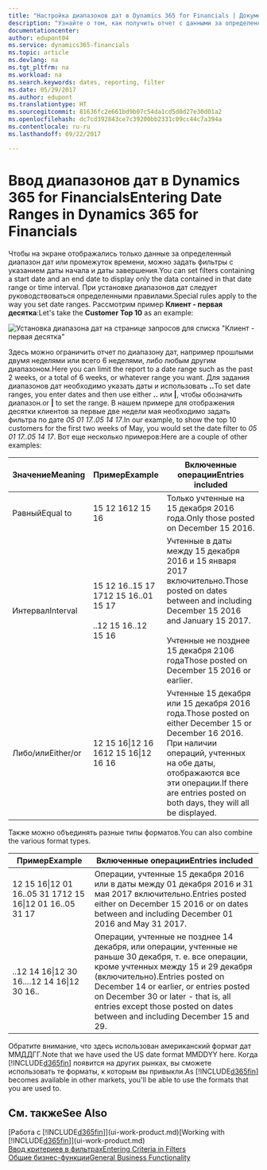 ```yaml
---
title: "Настройка диапазонов дат в Dynamics 365 for Financials | Документы Майкрософт"
description: "Узнайте о том, как получить отчет с данными за определенные интервалы времени, используя для этого диапазоны дат в Dynamics 365 for Financials."
documentationcenter: 
author: edupont04
ms.service: dynamics365-financials
ms.topic: article
ms.devlang: na
ms.tgt_pltfrm: na
ms.workload: na
ms.search.keywords: dates, reporting, filter
ms.date: 05/29/2017
ms.author: edupont
ms.translationtype: HT
ms.sourcegitcommit: 81636fc2e661bd9b07c54da1cd5d0d27e30d01a2
ms.openlocfilehash: dc7cd392843ce7c39200bb2331c09cc44c7a394a
ms.contentlocale: ru-ru
ms.lasthandoff: 09/22/2017

---
```

# <a name="entering-date-ranges-in-dynamics-365-for-financials"></a><span data-ttu-id="da84c-103">Ввод диапазонов дат в Dynamics 365 for Financials</span><span class="sxs-lookup"><span data-stu-id="da84c-103">Entering Date Ranges in Dynamics 365 for Financials</span></span>
<span data-ttu-id="da84c-104">Чтобы на экране отображались только данные за определенный диапазон дат или промежуток времени, можно задать фильтры с указанием даты начала и даты завершения.</span><span class="sxs-lookup"><span data-stu-id="da84c-104">You can set filters containing a start date and an end date to display only the data contained in that date range or time interval.</span></span> <span data-ttu-id="da84c-105">При установке диапазонов дат следует руководствоваться определенными правилами.</span><span class="sxs-lookup"><span data-stu-id="da84c-105">Special rules apply to the way you set date ranges.</span></span> <span data-ttu-id="da84c-106">Рассмотрим пример **Клиент - первая десятка**:</span><span class="sxs-lookup"><span data-stu-id="da84c-106">Let's take the **Customer Top 10** as an example:</span></span>

![Установка диапазона дат на странице запросов для списка "Клиент - первая десятка"](./media/ui-enter-date-ranges/customer-top10-list.png)

<span data-ttu-id="da84c-108">Здесь можно ограничить отчет по диапазону дат, например прошлыми двумя неделями или всего 6 неделями, либо любым другим диапазоном.</span><span class="sxs-lookup"><span data-stu-id="da84c-108">Here you can limit the report to a date range such as the past 2 weeks, or a total of 6 weeks, or whatever range you want.</span></span> <span data-ttu-id="da84c-109">Для задания диапазонов дат необходимо указать даты и использовать **..**</span><span class="sxs-lookup"><span data-stu-id="da84c-109">To set date ranges, you enter dates and then use either **..**</span></span> <span data-ttu-id="da84c-110">или **|**, чтобы обозначить диапазон.</span><span class="sxs-lookup"><span data-stu-id="da84c-110">or **|** to set the range.</span></span> <span data-ttu-id="da84c-111">В нашем примере для отображения десятки клиентов за первые две недели мая необходимо задать фильтра по дате *05 01 17..05 14 17*.</span><span class="sxs-lookup"><span data-stu-id="da84c-111">In our example, to show the top 10 customers for the first two weeks of May, you would set the date filter to *05 01 17..05 14 17*.</span></span>
<span data-ttu-id="da84c-112">Вот еще несколько примеров:</span><span class="sxs-lookup"><span data-stu-id="da84c-112">Here are a couple of other examples:</span></span>

| <span data-ttu-id="da84c-113">Значение</span><span class="sxs-lookup"><span data-stu-id="da84c-113">Meaning</span></span> | <span data-ttu-id="da84c-114">Пример</span><span class="sxs-lookup"><span data-stu-id="da84c-114">Example</span></span> | <span data-ttu-id="da84c-115">Включенные операции</span><span class="sxs-lookup"><span data-stu-id="da84c-115">Entries included</span></span> |
|---|---|---|
|<span data-ttu-id="da84c-116">Равный</span><span class="sxs-lookup"><span data-stu-id="da84c-116">Equal to</span></span>| <span data-ttu-id="da84c-117">15 12 16</span><span class="sxs-lookup"><span data-stu-id="da84c-117">12 15 16</span></span> |<span data-ttu-id="da84c-118">Только учтенные на 15 декабря 2016 года.</span><span class="sxs-lookup"><span data-stu-id="da84c-118">Only those posted on December 15 2016.</span></span>|
|<span data-ttu-id="da84c-119">Интервал</span><span class="sxs-lookup"><span data-stu-id="da84c-119">Interval</span></span>| <span data-ttu-id="da84c-120">15 12 16..15 17 17</span><span class="sxs-lookup"><span data-stu-id="da84c-120">12 15 16..01 15 17</span></span><br /><br /><span data-ttu-id="da84c-121">..12 15 16</span><span class="sxs-lookup"><span data-stu-id="da84c-121">..12 15 16</span></span>|<span data-ttu-id="da84c-122">Учтенные в даты между 15 декабря 2016 и 15 января 2017 включительно.</span><span class="sxs-lookup"><span data-stu-id="da84c-122">Those posted on dates between and including December 15 2016 and January 15 2017.</span></span><br /><br /><span data-ttu-id="da84c-123">Учтенные не позднее 15 декабря 2106 года</span><span class="sxs-lookup"><span data-stu-id="da84c-123">Those posted on December 15 2016 or earlier.</span></span>|
|<span data-ttu-id="da84c-124">Либо/или</span><span class="sxs-lookup"><span data-stu-id="da84c-124">Either/or</span></span>|<span data-ttu-id="da84c-125">12 15 16&#124;12 16 16</span><span class="sxs-lookup"><span data-stu-id="da84c-125">12 15 16&#124;12 16 16</span></span>|<span data-ttu-id="da84c-126">Учтенные 15 декабря или 15 декабря 2016 года.</span><span class="sxs-lookup"><span data-stu-id="da84c-126">Those posted on either December 15 or December 16 2016.</span></span> <span data-ttu-id="da84c-127">При наличии операций, учтенных на обе даты, отображаются все эти операции.</span><span class="sxs-lookup"><span data-stu-id="da84c-127">If there are entries posted on both days, they will all be displayed.</span></span>|

<span data-ttu-id="da84c-128">Также можно объединять разные типы форматов.</span><span class="sxs-lookup"><span data-stu-id="da84c-128">You can also combine the various format types.</span></span>

| <span data-ttu-id="da84c-129">Пример</span><span class="sxs-lookup"><span data-stu-id="da84c-129">Example</span></span> | <span data-ttu-id="da84c-130">Включенные операции</span><span class="sxs-lookup"><span data-stu-id="da84c-130">Entries included</span></span> |
|---|---|
|<span data-ttu-id="da84c-131">12 15 16&#124;12 01 16..05 31 17</span><span class="sxs-lookup"><span data-stu-id="da84c-131">12 15 16&#124;12 01 16..05 31 17</span></span> | <span data-ttu-id="da84c-132">Операции, учтенные 15 декабря 2016 или в даты между 01 декабря 2016 и 31 мая 2017 включительно.</span><span class="sxs-lookup"><span data-stu-id="da84c-132">Entries posted either on December 15 2016 or on dates between and including December 01 2016 and May 31 2017.</span></span> |
|<span data-ttu-id="da84c-133">..12 14 16&#124;12 30 16..</span><span class="sxs-lookup"><span data-stu-id="da84c-133">..12 14 16&#124;12 30 16..</span></span> | <span data-ttu-id="da84c-134">Операции, учтенные не позднее 14 декабря, или операции, учтенные не раньше 30 декабря, т. е. все операции, кроме учтенных между 15 и 29 декабря (включительно).</span><span class="sxs-lookup"><span data-stu-id="da84c-134">Entries posted on December 14 or earlier, or entries posted on December 30 or later - that is, all entries except those posted on dates between and including December 15 and 29.</span></span> |

<span data-ttu-id="da84c-135">Обратите внимание, что здесь использован американский формат дат ММДДГГ.</span><span class="sxs-lookup"><span data-stu-id="da84c-135">Note that we have used the US date format MMDDYY here.</span></span> <span data-ttu-id="da84c-136">Когда [!INCLUDE[d365fin](includes/d365fin_md.md)] появится на других рынках, вы сможете использовать те форматы, к которым вы привыкли.</span><span class="sxs-lookup"><span data-stu-id="da84c-136">As [!INCLUDE[d365fin](includes/d365fin_md.md)] becomes available in other markets, you'll be able to use the formats that you are used to.</span></span>

## <a name="see-also"></a><span data-ttu-id="da84c-137">См. также</span><span class="sxs-lookup"><span data-stu-id="da84c-137">See Also</span></span>
<span data-ttu-id="da84c-138">[Работа с [!INCLUDE[d365fin](includes/d365fin_long_md.md)]](ui-work-product.md)</span><span class="sxs-lookup"><span data-stu-id="da84c-138">[Working with [!INCLUDE[d365fin](includes/d365fin_long_md.md)]](ui-work-product.md)</span></span>  
[<span data-ttu-id="da84c-139">Ввод критериев в фильтрах</span><span class="sxs-lookup"><span data-stu-id="da84c-139">Entering Criteria in Filters </span></span>](ui-enter-criteria-filters.md)  
[<span data-ttu-id="da84c-140">Общие бизнес-функции</span><span class="sxs-lookup"><span data-stu-id="da84c-140">General Business Functionality</span></span>](ui-across-business-areas.md)

